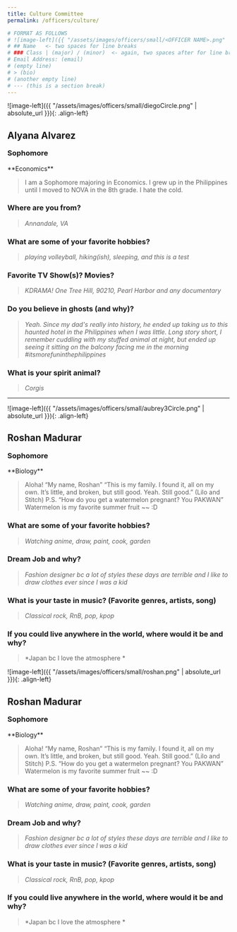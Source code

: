 ```yaml
---
title: Culture Committee
permalink: /officers/culture/

# FORMAT AS FOLLOWS
# ![image-left]({{ "/assets/images/officers/small/<OFFICER NAME>.png" | absolute_url }}){: .align-left}
# ## Name   <- two spaces for line breaks
# ### Class | (major) / (minor)  <- again, two spaces after for line breaks
# Email Address: (email)
# (empty line)
# > (bio)
# (another empty line)
# --- (this is a section break)
---
```


![image-left]({{ "/assets/images/officers/small/diegoCircle.png" | absolute_url }}){: .align-left}
## Alyana Alvarez  
<p style="margin-bottom: 0.45em; padding: 0"><a href="https://www.linkedin.com/in/nikko-tolentino-924b18126/" style="color: #494e48"><i class="fa fa-2x fa-fw fa-linkedin-square"></i></a>
<a href="https://www.instagram.com/diego.ignacio22/_" style="margin: 0; padding: 0"><i class="fa fa-2x fa-fw fa-instagram" style="color: #494e48"></i></a>
<a href="mailto:diegoi@vt.edu" style="margin: 0; padding: 0"><i class="fa fa-2x fa-fw fa-envelope" style="color: #494e48"></i></a></p>
<h3 style="margin-top: 0">Sophomore</h3>
**Economics**  

> I am a Sophomore majoring in Economics. I grew up in the Philippines until I moved to NOVA in the 8th grade. I hate the cold.

### **Where are you from?**
> *Annandale, VA*

### **What are some of your favorite hobbies?**

> *playing volleyball, hiking(ish), sleeping, and this is a test*

### **Favorite TV Show(s)? Movies?**

> *KDRAMA! One Tree Hill, 90210, Pearl Harbor and any documentary*

### **Do you believe in ghosts (and why)?**

> *Yeah. Since my dad's really into history, he ended up taking us to this haunted hotel in the Philippines when I was little. Long story short, I remember cuddling with my stuffed animal at night, but ended up seeing it sitting on the balcony facing me in the morning #itsmorefuninthephilippines*

### **What is your spirit animal?**

> *Corgis*

---

![image-left]({{ "/assets/images/officers/small/aubrey3Circle.png" | absolute_url }}){: .align-left}
## Roshan Madurar
<p style="margin-bottom: 0.45em; padding: 0"><a href="https://www.instagram.com/xi.xix.xcvii" style="margin: 0; padding: 0"><i class="fa fa-2x fa-fw fa-instagram" style="color: #494e48"></i></a>
<a href="mailto:rmadurar@vt.edu" style="margin: 0; padding: 0"><i class="fa fa-2x fa-fw fa-envelope" style="color: #494e48"></i></a></p>
<h3 style="margin-top: 0">Sophomore</h3>
**Biology**

> Aloha! “My name, Roshan”
“This is my family. I found it, all on my own. It’s little, and broken, but still good. Yeah. Still good.” (Lilo and Stitch)
P.S. “How do you get a watermelon pregnant? You PAKWAN” Watermelon is my favorite summer fruit ~~ :D

### **What are some of your favorite hobbies?**

> *Watching anime, draw, paint, cook, garden*

### **Dream Job and why?**

> *Fashion designer bc a lot of styles these days are terrible and I like to draw clothes ever since I was a kid*

### **What is your taste in music? (Favorite genres, artists, song)**

> *Classical rock, RnB, pop, kpop*

### **If you could live anywhere in the world, where would it be and why?**

> *Japan bc I love the atmosphere *

![image-left]({{ "/assets/images/officers/small/roshan.png" | absolute_url }}){: .align-left}
## Roshan Madurar
<p style="margin-bottom: 0.45em; padding: 0"><a href="https://www.instagram.com/xi.xix.xcvii" style="margin: 0; padding: 0"><i class="fa fa-2x fa-fw fa-instagram" style="color: #494e48"></i></a>
<a href="mailto:rmadurar@vt.edu" style="margin: 0; padding: 0"><i class="fa fa-2x fa-fw fa-envelope" style="color: #494e48"></i></a></p>
<h3 style="margin-top: 0">Sophomore</h3>
**Biology**

> Aloha! “My name, Roshan”
“This is my family. I found it, all on my own. It’s little, and broken, but still good. Yeah. Still good.” (Lilo and Stitch)
P.S. “How do you get a watermelon pregnant? You PAKWAN” Watermelon is my favorite summer fruit ~~ :D

### **What are some of your favorite hobbies?**

> *Watching anime, draw, paint, cook, garden*

### **Dream Job and why?**

> *Fashion designer bc a lot of styles these days are terrible and I like to draw clothes ever since I was a kid*

### **What is your taste in music? (Favorite genres, artists, song)**

> *Classical rock, RnB, pop, kpop*

### **If you could live anywhere in the world, where would it be and why?**

> *Japan bc I love the atmosphere *
